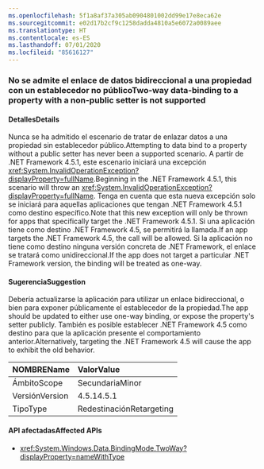 ```yaml
---
ms.openlocfilehash: 5f1a8af37a305ab0904801002dd99e17e8eca62e
ms.sourcegitcommit: e02d17b2cf9c1258dadda4810a5e6072a0089aee
ms.translationtype: HT
ms.contentlocale: es-ES
ms.lasthandoff: 07/01/2020
ms.locfileid: "85616127"
---
```

### <a name="two-way-data-binding-to-a-property-with-a-non-public-setter-is-not-supported"></a><span data-ttu-id="7a38b-101">No se admite el enlace de datos bidireccional a una propiedad con un establecedor no público</span><span class="sxs-lookup"><span data-stu-id="7a38b-101">Two-way data-binding to a property with a non-public setter is not supported</span></span>

#### <a name="details"></a><span data-ttu-id="7a38b-102">Detalles</span><span class="sxs-lookup"><span data-stu-id="7a38b-102">Details</span></span>

<span data-ttu-id="7a38b-103">Nunca se ha admitido el escenario de tratar de enlazar datos a una propiedad sin establecedor público.</span><span class="sxs-lookup"><span data-stu-id="7a38b-103">Attempting to data bind to a property without a public setter has never been a supported scenario.</span></span> <span data-ttu-id="7a38b-104">A partir de .NET Framework 4.5.1, este escenario iniciará una excepción <xref:System.InvalidOperationException?displayProperty=fullName>.</span><span class="sxs-lookup"><span data-stu-id="7a38b-104">Beginning in the .NET Framework 4.5.1, this scenario will throw an <xref:System.InvalidOperationException?displayProperty=fullName>.</span></span> <span data-ttu-id="7a38b-105">Tenga en cuenta que esta nueva excepción solo se iniciará para aquellas aplicaciones que tengan .NET Framework 4.5.1 como destino específico.</span><span class="sxs-lookup"><span data-stu-id="7a38b-105">Note that this new exception will only be thrown for apps that specifically target the .NET Framework 4.5.1.</span></span> <span data-ttu-id="7a38b-106">Si una aplicación tiene como destino .NET Framework 4.5, se permitirá la llamada.</span><span class="sxs-lookup"><span data-stu-id="7a38b-106">If an app targets the .NET Framework 4.5, the call will be allowed.</span></span> <span data-ttu-id="7a38b-107">Si la aplicación no tiene como destino ninguna versión concreta de .NET Framework, el enlace se tratará como unidireccional.</span><span class="sxs-lookup"><span data-stu-id="7a38b-107">If the app does not target a particular .NET Framework version, the binding will be treated as one-way.</span></span>

#### <a name="suggestion"></a><span data-ttu-id="7a38b-108">Sugerencia</span><span class="sxs-lookup"><span data-stu-id="7a38b-108">Suggestion</span></span>

<span data-ttu-id="7a38b-109">Debería actualizarse la aplicación para utilizar un enlace bidireccional, o bien para exponer públicamente el establecedor de la propiedad.</span><span class="sxs-lookup"><span data-stu-id="7a38b-109">The app should be updated to either use one-way binding, or expose the property's setter publicly.</span></span> <span data-ttu-id="7a38b-110">También es posible establecer .NET Framework 4.5 como destino para que la aplicación presente el comportamiento anterior.</span><span class="sxs-lookup"><span data-stu-id="7a38b-110">Alternatively, targeting the .NET Framework 4.5 will cause the app to exhibit the old behavior.</span></span>

| <span data-ttu-id="7a38b-111">NOMBRE</span><span class="sxs-lookup"><span data-stu-id="7a38b-111">Name</span></span>    | <span data-ttu-id="7a38b-112">Valor</span><span class="sxs-lookup"><span data-stu-id="7a38b-112">Value</span></span>       |
|:--------|:------------|
| <span data-ttu-id="7a38b-113">Ámbito</span><span class="sxs-lookup"><span data-stu-id="7a38b-113">Scope</span></span>   | <span data-ttu-id="7a38b-114">Secundaria</span><span class="sxs-lookup"><span data-stu-id="7a38b-114">Minor</span></span>       |
| <span data-ttu-id="7a38b-115">Versión</span><span class="sxs-lookup"><span data-stu-id="7a38b-115">Version</span></span> | <span data-ttu-id="7a38b-116">4.5.1</span><span class="sxs-lookup"><span data-stu-id="7a38b-116">4.5.1</span></span>       |
| <span data-ttu-id="7a38b-117">Tipo</span><span class="sxs-lookup"><span data-stu-id="7a38b-117">Type</span></span>    | <span data-ttu-id="7a38b-118">Redestinación</span><span class="sxs-lookup"><span data-stu-id="7a38b-118">Retargeting</span></span> |

#### <a name="affected-apis"></a><span data-ttu-id="7a38b-119">API afectadas</span><span class="sxs-lookup"><span data-stu-id="7a38b-119">Affected APIs</span></span>

- <xref:System.Windows.Data.BindingMode.TwoWay?displayProperty=nameWithType>

